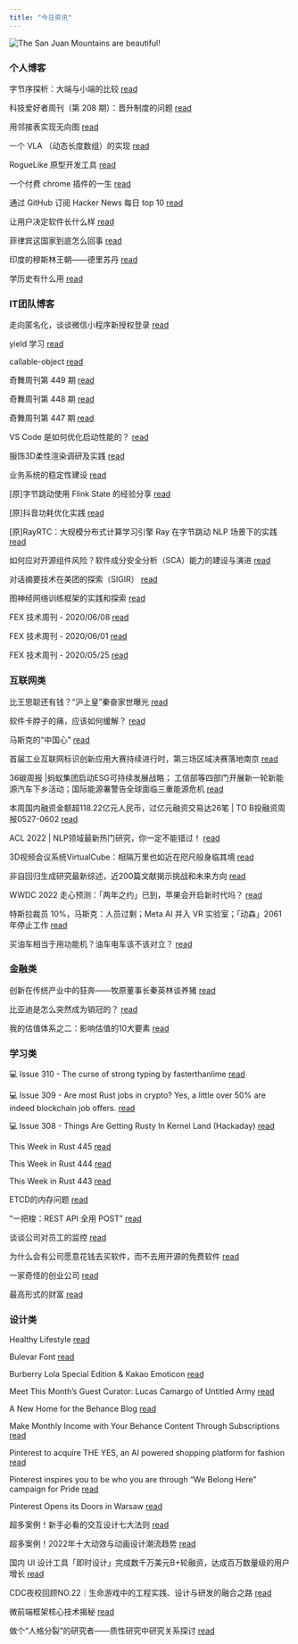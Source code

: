 ```yaml
---
title: "今日资讯"
---
```


![The San Juan Mountains are beautiful!](https://cn.bing.com/th?id=OHR.BannerPeak_EN-US6694457913_UHD.jpg "San Juan Mountains")

### 个人博客

   字节序探析：大端与小端的比较 [read](http://www.ruanyifeng.com/blog/2022/06/endianness-analysis.html)

   科技爱好者周刊（第 208 期）：晋升制度的问题 [read](http://www.ruanyifeng.com/blog/2022/05/weekly-issue-208.html)

   用邻接表实现无向图 [read](https://blog.codingnow.com/2022/06/ajdjacency_list.html)

   一个 VLA （动态长度数组）的实现 [read](https://blog.codingnow.com/2022/06/vla.html)

   RogueLike 原型开发工具 [read](https://blog.codingnow.com/2022/05/roguelike_lua.html)

   一个付费 chrome 插件的一生 [read](https://blog.t9t.io/star-history-2021-01-21/)

   通过 GitHub 订阅 Hacker News 每日 top 10 [read](https://blog.t9t.io/headllines-2020-09-03/)

   让用户决定软件长什么样 [read](https://blog.t9t.io/let-user-design-2020-06-18/)

   菲律宾这国家到底怎么回事 [read](https://www.kymjs.com/history/2022/05/11/01)

   印度的穆斯林王朝——德里苏丹 [read](https://www.kymjs.com/pay/history/2022/05/08/01)

   学历史有什么用 [read](https://www.kymjs.com/history/2022/05/04/01)

### IT团队博客

   走向匿名化，谈谈微信小程序新授权登录 [read](http://www.alloyteam.com/2021/04/15431/)

   yield 学习 [read](http://www.alloyteam.com/2021/03/15427/)

   callable-object [read](http://www.alloyteam.com/2021/03/callable-object/)

   奇舞周刊第 449 期 [read](https://weekly.75.team/issue449.html)

   奇舞周刊第 448 期 [read](https://weekly.75.team/issue448.html)

   奇舞周刊第 447 期 [read](https://weekly.75.team/issue447.html)

   VS Code 是如何优化启动性能的？ [read](https://fed.taobao.org/blog/taofed/do71ct/wpsf10)

   服饰3D柔性渲染调研及实践 [read](https://fed.taobao.org/blog/taofed/do71ct/fufsgh)

   业务系统的稳定性建设 [read](https://fed.taobao.org/blog/taofed/do71ct/fc3cy0)

   \[原\]字节跳动使用 Flink State 的经验分享 [read](https://blog.csdn.net/ByteDanceTech/article/details/125117958)

   \[原\]抖音功耗优化实践 [read](https://blog.csdn.net/ByteDanceTech/article/details/125109383)

   \[原\]RayRTC：大规模分布式计算学习引擎 Ray 在字节跳动 NLP 场景下的实践 [read](https://blog.csdn.net/ByteDanceTech/article/details/125093465)

   如何应对开源组件⻛险？软件成分安全分析（SCA）能力的建设与演进 [read](https://tech.meituan.com/2022/05/26/construction-and-evolution-of-software-component-analysis-capability.html)

   对话摘要技术在美团的探索（SIGIR） [read](https://tech.meituan.com/2022/05/26/exploration-of-dialogue-summary-technology-sigir.html)

   图神经网络训练框架的实践和探索 [read](https://tech.meituan.com/2022/05/20/gnn-framework-tulong.html)

   FEX 技术周刊 - 2020/06/08 [read](http://fex.baidu.com/blog/2020/06/fex-weekly-08//)

   FEX 技术周刊 - 2020/06/01 [read](http://fex.baidu.com/blog/2020/06/fex-weekly-01//)

   FEX 技术周刊 - 2020/05/25 [read](http://fex.baidu.com/blog/2020/05/fex-weekly-25//)

### 互联网类

   比王思聪还有钱？“沪上皇”秦奋家世曝光 [read](http://www.huxiu.com/article/572833.html?f=wangzhan)

   软件卡脖子的痛，应该如何缓解？ [read](http://www.huxiu.com/article/572099.html?f=wangzhan)

   马斯克的“中国心” [read](http://www.huxiu.com/article/572959.html?f=wangzhan)

   首届工业互联网标识创新应用大赛持续进行时，第三场区域决赛落地南京 [read](https://36kr.com/p/1770175640386053)

   36碳周报 \|蚂蚁集团启动ESG可持续发展战略； 工信部等四部门开展新一轮新能源汽车下乡活动；国际能源署警告全球面临三重能源危机 [read](https://36kr.com/p/1769117265328391)

   本周国内融资金额超118.22亿元人民币，过亿元融资交易达26笔 \| TO B投融资周报0527-0602 [read](https://36kr.com/p/1768670385846531)

   ACL 2022 \| NLP领域最新热门研究，你一定不能错过！ [read](https://www.msra.cn/zh-cn/news/features/acl-2022)

   3D视频会议系统VirtualCube：相隔万里也如近在咫尺般身临其境 [read](https://www.msra.cn/zh-cn/news/features/virtualcube)

   非自回归生成研究最新综述，近200篇文献揭示挑战和未来方向 [read](https://www.msra.cn/zh-cn/news/features/a-survey-on-non-autoregressive-generation)

   WWDC 2022 走心预测：「两年之约」已到，苹果会开启新时代吗？ [read](http://www.geekpark.net/news/303254)

   特斯拉裁员 10%，马斯克：人员过剩；Meta AI 并入 VR 实验室；「动森」2061 年停止工作 [read](http://www.geekpark.net/news/303255)

   买油车相当于用功能机？油车电车该不该对立？ [read](http://www.geekpark.net/news/303227)

### 金融类

   创新在传统产业中的狂奔——牧原董事长秦英林谈养猪 [read](http://xueqiu.com/6165204839/221699477)

   比亚迪是怎么突然成为销冠的？ [read](http://xueqiu.com/1107144776/221739778)

   我的估值体系之二：影响估值的10大要素 [read](http://xueqiu.com/6056806984/221589530)

### 学习类

   💻 Issue 310 - The curse of strong typing by fasterthanlime [read](https://rust.libhunt.com/newsletter/310)

   💻 Issue 309 - Are most Rust jobs in crypto? Yes, a little over 50% are indeed blockchain job offers. [read](https://rust.libhunt.com/newsletter/309)

   💻 Issue 308 - Things Are Getting Rusty In Kernel Land (Hackaday) [read](https://rust.libhunt.com/newsletter/308)

   This Week in Rust 445 [read](https://this-week-in-rust.org/blog/2022/06/01/this-week-in-rust-445/)

   This Week in Rust 444 [read](https://this-week-in-rust.org/blog/2022/05/25/this-week-in-rust-444/)

   This Week in Rust 443 [read](https://this-week-in-rust.org/blog/2022/05/18/this-week-in-rust-443/)

   ETCD的内存问题 [read](https://coolshell.cn/articles/22242.html)

   “一把梭：REST API 全用 POST” [read](https://coolshell.cn/articles/22173.html)

   谈谈公司对员工的监控 [read](https://coolshell.cn/articles/22157.html)

   为什么会有公司愿意花钱去买软件，而不去用开源的免费软件 [read](https://wanqu.co/p/7581?s=rss)

   一家奇怪的创业公司 [read](https://wanqu.co/p/7580?s=rss)

   最高形式的财富 [read](https://wanqu.co/p/7579?s=rss)

### 设计类

   Healthy Lifestyle [read](https://www.behance.net/gallery/144901047/Healthy-Lifestyle)

   Bulevar Font [read](https://www.behance.net/gallery/144118617/Bulevar-Font)

   Burberry Lola Special Edition &amp; Kakao Emoticon [read](https://www.behance.net/gallery/145115897/Burberry-Lola-Special-Edition-Kakao-Emoticon)

   Meet This Month’s Guest Curator: Lucas Camargo of Untitled Army [read](https://medium.com/behance-blog/meet-this-months-guest-curator-lucas-camargo-of-untitled-army-3592b70bdbc3?source=rss-f5272b7f3182------2)

   A New Home for the Behance Blog [read](https://medium.com/behance-blog/a-new-home-for-the-behance-blog-8261c8e49c2b?source=rss-f5272b7f3182------2)

   Make Monthly Income with Your Behance Content Through Subscriptions [read](https://medium.com/behance-blog/make-monthly-income-with-your-behance-content-through-subscriptions-2071ac795d4d?source=rss-f5272b7f3182------2)

   Pinterest to acquire THE YES, an AI powered shopping platform for fashion [read](https://newsroom.pinterest.com/en/post/pinterest-to-acquire-the-yes-an-ai-powered-shopping-platform-for-fashion)

   Pinterest inspires you to be who you are through “We Belong Here” campaign for Pride [read](https://newsroom.pinterest.com/en/post/pinterest-inspires-you-to-be-who-you-are-through-we-belong-here-campaign-for-pride)

   Pinterest Opens its Doors in Warsaw [read](https://newsroom.pinterest.com/en/post/pinterest-opens-its-doors-in-warsaw)

   超多案例！新手必看的交互设计七大法则 [read](https://www.uisdc.com/7-interactive-design-laws)

   超多案例！2022年十大动效与动画设计潮流趋势 [read](https://www.uisdc.com/animation-trends-2022)

   国内 UI 设计工具「即时设计」完成数千万美元B+轮融资，达成百万数量级的用户增长 [read](https://www.uisdc.com/jishi-design-2022)

   CDC夜校回顾NO.22｜生命游戏中的工程实践、设计与研发的融合之路 [read](https://cdc.tencent.com/2022/04/13/cdc%e5%a4%9c%e6%a0%a1%e5%9b%9e%e9%a1%beno-22%ef%bd%9c%e7%94%9f%e5%91%bd%e6%b8%b8%e6%88%8f%e4%b8%ad%e7%9a%84%e5%b7%a5%e7%a8%8b%e5%ae%9e%e8%b7%b5%e3%80%81%e8%ae%be%e8%ae%a1%e4%b8%8e%e7%a0%94%e5%8f%91/)

   微前端框架核心技术揭秘 [read](https://cdc.tencent.com/2022/02/22/micro-frontend-framework/)

   做个“人格分裂”的研究者——质性研究中研究关系探讨 [read](https://cdc.tencent.com/2022/02/16/%e5%81%9a%e4%b8%aa%e4%ba%ba%e6%a0%bc%e5%88%86%e8%a3%82%e7%9a%84%e7%a0%94%e7%a9%b6%e8%80%85-%e8%b4%a8%e6%80%a7%e7%a0%94%e7%a9%b6%e4%b8%ad%e7%a0%94%e7%a9%b6%e5%85%b3/)

